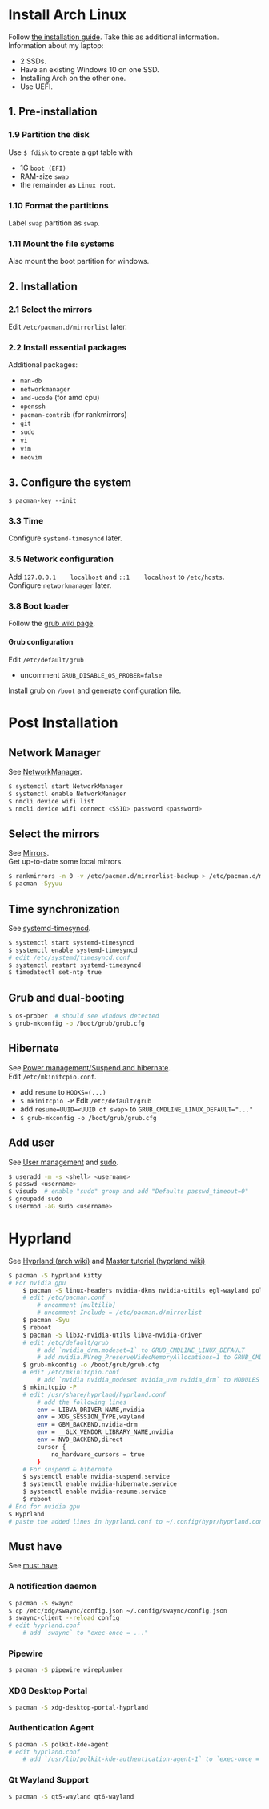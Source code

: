 # Install Arch Linux
Follow [the installation guide](https://wiki.archlinux.org/title/Installation_guide). Take this as additional information.  
Information about my laptop:
- 2 SSDs.
- Have an existing Windows 10 on one SSD.
- Installing Arch on the other one.
- Use UEFI.

## 1. Pre-installation
### 1.9 Partition the disk
Use `$ fdisk` to create a gpt table with
- 1G `boot (EFI)`
- RAM-size `swap`
- the remainder as `Linux root`.

### 1.10 Format the partitions
Label `swap` partition as `swap`.

### 1.11 Mount the file systems
Also mount the boot partition for windows.

## 2. Installation
### 2.1 Select the mirrors
Edit `/etc/pacman.d/mirrorlist` later.

### 2.2 Install essential packages
Additional packages:
- `man-db`
- `networkmanager`
- `amd-ucode` (for amd cpu)
- `openssh`
- `pacman-contrib`  (for rankmirrors)
- `git`
- `sudo`
- `vi`
- `vim`
- `neovim`

## 3. Configure the system
`$ pacman-key --init`

### 3.3 Time
Configure `systemd-timesyncd` later.

### 3.5 Network configuration
Add `127.0.0.1    localhost` and `::1    localhost` to `/etc/hosts`.  
Configure `networkmanager` later.

### 3.8 Boot loader
Follow the [grub wiki page](https://wiki.archlinux.org/title/GRUB#Windows_installed_in_UEFI/GPT_mode).

#### Grub configuration
Edit `/etc/default/grub`
- uncomment `GRUB_DISABLE_OS_PROBER=false`

Install grub on `/boot` and generate configuration file.

# Post Installation
## Network Manager
See [NetworkManager](https://wiki.archlinux.org/title/NetworkManager).
```sh
$ systemctl start NetworkManager
$ systemctl enable NetworkManager
$ nmcli device wifi list
$ nmcli device wifi connect <SSID> password <password>
```

## Select the mirrors
See [Mirrors](https://wiki.archlinux.org/title/Mirrors).  
Get up-to-date some local mirrors.
```sh
$ rankmirrors -n 0 -v /etc/pacman.d/mirrorlist-backup > /etc/pacman.d/mirrorlist
$ pacman -Syyuu
```

## Time synchronization
See [systemd-timesyncd](https://wiki.archlinux.org/title/Systemd-timesyncd).
```sh
$ systemctl start systemd-timesyncd
$ systemctl enable systemd-timesyncd
# edit /etc/systemd/timesyncd.conf
$ systemctl restart systemd-timesyncd
$ timedatectl set-ntp true
```

## Grub and dual-booting
```sh
$ os-prober  # should see windows detected
$ grub-mkconfig -o /boot/grub/grub.cfg
```

## Hibernate
See [Power management/Suspend and hibernate](https://wiki.archlinux.org/title/Power_management/Suspend_and_hibernate#Pass_hibernate_location_to_initramfs).   
Edit `/etc/mkinitcpio.conf`.
- add `resume` to `HOOKS=(...)`
- `$ mkinitcpio -P`
Edit `/etc/default/grub`
- add `resume=UUID=<UUID of swap>` to `GRUB_CMDLINE_LINUX_DEFAULT="..."`
- `$ grub-mkconfig -o /boot/grub/grub.cfg`

## Add user
See [User management](https://wiki.archlinux.org/title/Users_and_groups#User_management) and [sudo](https://wiki.archlinux.org/title/sudo).
```sh
$ useradd -m -s <shell> <username>
$ passwd <username>
$ visudo  # enable "sudo" group and add "Defaults passwd_timeout=0"
$ groupadd sudo
$ usermod -aG sudo <username>
```

# Hyprland
See [Hyprland (arch wiki)](https://wiki.archlinux.org/title/Hyprland) and [Master tutorial (hyprland wiki)](https://wiki.hyprland.org/Getting-Started/Master-Tutorial/)
```sh
$ pacman -S hyprland kitty
# For nvidia gpu
    $ pacman -S linux-headers nvidia-dkms nvidia-uitils egl-wayland polkit gtk3
    # edit /etc/pacman.conf
        # uncomment [multilib]
        # uncomment Include = /etc/pacman.d/mirrorlist
    $ pacman -Syu
    $ reboot
    $ pacman -S lib32-nvidia-utils libva-nvidia-driver
    # edit /etc/default/grub
        # add `nvidia_drm.modeset=1` to GRUB_CMDLINE_LINUX_DEFAULT
        # add nvidia.NVreg_PreserveVideoMemoryAllocations=1 to GRUB_CMDLINE_LINUX_DEFAULT
    $ grub-mkconfig -o /boot/grub/grub.cfg
    # edit /etc/mkinitcpio.conf
        # add `nvidia nvidia_modeset nvidia_uvm nvidia_drm` to MODULES
    $ mkinitcpio -P
    # edit /usr/share/hyprland/hyprland.conf
        # add the following lines
        env = LIBVA_DRIVER_NAME,nvidia
        env = XDG_SESSION_TYPE,wayland
        env = GBM_BACKEND,nvidia-drm
        env = __GLX_VENDOR_LIBRARY_NAME,nvidia
        env = NVD_BACKEND,direct
        cursor {
            no_hardware_cursors = true
        }
    # For suspend & hibernate
    $ systemctl enable nvidia-suspend.service
    $ systemctl enable nvidia-hibernate.service
    $ systemctl enable nvidia-resume.service
    $ reboot
# End for nvidia gpu
$ Hyprland
# paste the added lines in hyprland.conf to ~/.config/hypr/hyprland.conf
```

## Must have
See [must have](https://wiki.hyprland.org/Useful-Utilities/Must-have/).

### A notification daemon
```sh
$ pacman -S swaync
$ cp /etc/xdg/swaync/config.json ~/.config/swaync/config.json
$ swaync-client --reload config
# edit hyprland.conf
    # add `swaync` to "exec-once = ..."
```

### Pipewire
```sh
$ pacman -S pipewire wireplumber
```

### XDG Desktop Portal
```sh
$ pacman -S xdg-desktop-portal-hyprland
```

### Authentication Agent
```sh
$ pacman -S polkit-kde-agent
# edit hyprland.conf
    # add `/usr/lib/polkit-kde-authentication-agent-1` to `exec-once = ...`
```

### Qt Wayland Support
```sh
$ pacman -S qt5-wayland qt6-wayland
```